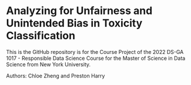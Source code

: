 # Analyzing for Unfairness and Unintended Bias in Toxicity Classification

This is the GitHub repository is for the Course Project of the 2022 DS-GA 1017 - Responsible Data Science Course for the Master of Science in Data Science from New York University.

Authors: Chloe Zheng and Preston Harry
